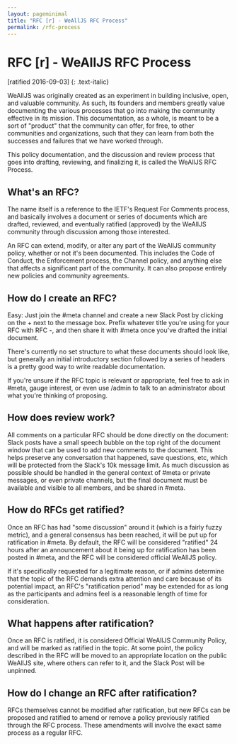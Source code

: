 ```yaml
---
layout: pageminimal
title: "RFC [r] - WeAllJS RFC Process"
permalink: /rfc-process
---
```


# RFC [r] - WeAllJS RFC Process 

[ratified 2016-09-03]
{: .text-italic}

WeAllJS was originally created as an experiment in building inclusive, open, and valuable community. As such, its founders and members greatly value documenting the various processes that go into making the community effective in its mission. This documentation, as a whole, is meant to be a sort of "product" that the community can offer, for free, to other communities and organizations, such that they can learn from both the successes and failures that we have worked through.

This policy documentation, and the discussion and review process that goes into drafting, reviewing, and finalizing it, is called the WeAllJS RFC Process.

<div class="bordered-divider bordered-bottom"></div>

## What's an RFC?

The name itself is a reference to the IETF's Request For Comments process, and basically involves a document or series of documents which are drafted, reviewed, and eventually ratified (approved) by the WeAllJS community through discussion among those interested.

An RFC can extend, modify, or alter any part of the WeAllJS community policy, whether or not it's been documented. This includes the Code of Conduct, the Enforcement process, the Channel policy, and anything else that affects a significant part of the community. It can also propose entirely new policies and community agreements.

<div class="bordered-divider bordered-bottom"></div>

## How do I create an RFC?

Easy: Just join the #meta channel and create a new Slack Post by clicking on the + next to the message box. Prefix whatever title you're using for your RFC with RFC -, and then share it with #meta once you've drafted the initial document.

There's currently no set structure to what these documents should look like, but generally an initial introductory section followed by a series of headers is a pretty good way to write readable documentation.

If you're unsure if the RFC topic is relevant or appropriate, feel free to ask in #meta, gauge interest, or even use /admin to talk to an administrator about what you're thinking of proposing.

<div class="bordered-divider bordered-bottom"></div>

## How does review work?

All comments on a particular RFC should be done directly on the document: Slack posts have a small speech bubble on the top right of the document window that can be used to add new comments to the document. This helps preserve any conversation that happened, save questions, etc, which will be protected from the Slack's 10k message limit. As much discussion as possible should be handled in the general context of #meta or private messages, or even private channels, but the final document must be available and visible to all members, and be shared in #meta.

<div class="bordered-divider bordered-bottom"></div>

## How do RFCs get ratified?

Once an RFC has had "some discussion" around it (which is a fairly fuzzy metric), and a general consensus has been reached, it will be put up for ratification in #meta. By default, the RFC will be considered "ratified" 24 hours after an announcement about it being up for ratification has been posted in #meta, and the RFC will be considered official WeAllJS policy.

If it's specifically requested for a legitimate reason, or if admins determine that the topic of the RFC demands extra attention and care because of its potential impact, an RFC's "ratification period" may be extended for as long as the participants and admins feel is a reasonable length of time for consideration.

<div class="bordered-divider bordered-bottom"></div>

## What happens after ratification?

Once an RFC is ratified, it is considered Official WeAllJS Community Policy, and will be marked as ratified in the topic. At some point, the policy described in the RFC will be moved to an appropriate location on the public WeAllJS site, where others can refer to it, and the Slack Post will be unpinned.

<div class="bordered-divider bordered-bottom"></div>

## How do I change an RFC after ratification?

RFCs themselves cannot be modified after ratification, but new RFCs can be proposed and ratified to amend or remove a policy previously ratified through the RFC process. These amendments will involve the exact same process as a regular RFC.